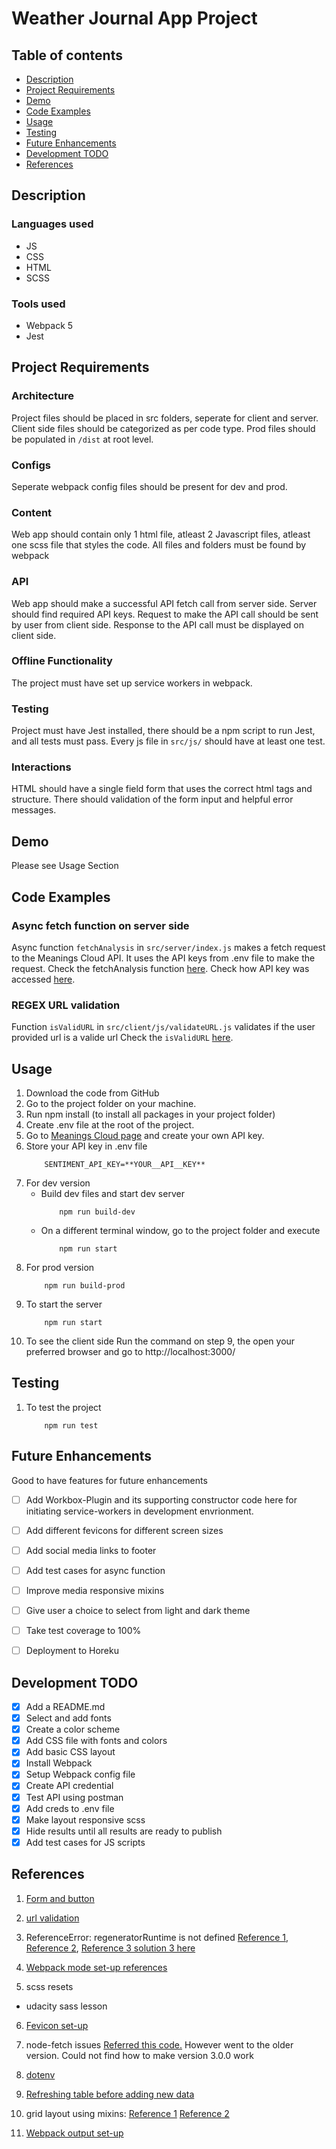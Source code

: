 # Weather Journal App Project

## Table of contents
* [Description](#description)
* [Project Requirements](#project-requirements)
* [Demo](#demo)
* [Code Examples](#code-examples)
* [Usage](#usage)
* [Testing](#testing)
* [Future Enhancements](#future-enhancements)
* [Development TODO](#Development-todo)
* [References](#Reference-material)


## Description
### Languages used
- JS
- CSS
- HTML
- SCSS
### Tools used
- Webpack 5
- Jest

## Project Requirements
### Architecture
Project files should be placed in src folders, seperate for client
and server. Client side files should be categorized as per code
type.
Prod files should be populated in `/dist` at root level.
### Configs
Seperate webpack config files should be present for dev and prod.
### Content
Web app should contain only 1 html file, atleast 2 Javascript
files, atleast one scss file that styles the code.
All files and folders must be found by webpack
### API
Web app should make a successful API fetch call from server side.
Server should find required API keys. Request to make the API call
should be sent by user from client side.
Response to the API call must be displayed on client side.
### Offline Functionality
The project must have set up service workers in webpack.
### Testing
Project must have Jest installed, there should be a npm script to
run Jest, and all tests must pass.
Every js file in `src/js/` should have at least one test.
### Interactions
HTML should have a single field form that uses the correct html tags
and structure. There should validation of the form input and helpful
error messages.

## Demo
Please see Usage Section


## Code Examples
### Async fetch function on server side
Async function ```fetchAnalysis``` in `src/server/index.js` makes a
	fetch request to the Meanings Cloud API. It uses the API keys from
	.env file to make the request.
	Check the fetchAnalysis function [here](https://github.com/AmaPal09/UD_FEND_NLP/blob/fc89c71a0e8283b4445316045f7901c511cb106b/src/server/index.js#L91-L111).
	Check how API key was accessed [here](https://github.com/AmaPal09/UD_FEND_NLP/blob/fc89c71a0e8283b4445316045f7901c511cb106b/src/server/index.js#L9-L16).
### REGEX URL validation
Function `isValidURL` in `src/client/js/validateURL.js` validates
	if the user provided url is a valide url
	Check the `isValidURL` [here](https://github.com/AmaPal09/UD_FEND_NLP/blob/trunk/src/client/js/index.js).

## Usage
1. Download the code from GitHub
2. Go to the project folder on your machine.
3. Run npm install (to install all packages in your project folder)
4. Create .env file at the root of the project.
5. Go to [Meanings Cloud page](https://www.meaningcloud.com/developer/sentiment-analysis "Meanings Cloud") and create your own API key.
6. Store your API key in .env file
	```
		SENTIMENT_API_KEY=**YOUR__API__KEY**
	```
7. For dev version
	- Build dev files and start dev server
		```
			npm run build-dev
		```
	- On a different terminal window, go to the project folder and execute
		```
			npm run start
		```
8. For prod version
	```
		npm run build-prod
	```
9. To start the server
	```
		npm run start
	```
10. To see the client side
	Run the command on step 9, the open your preferred browser
	and go to http://localhost:3000/

## Testing
1. To test the project
	```
		npm run test
	```


## Future Enhancements
Good to have features for future enhancements
- [ ] Add Workbox-Plugin and its supporting constructor code here for initiating service-workers in development envrionment.
- [ ] Add different fevicons for different screen sizes
- [ ] Add social media links to footer
- [ ] Add test cases for async function
- [ ] Improve media responsive mixins
- [ ] Give user a choice to select from light and dark theme
- [ ] Take test coverage to 100%
- [ ] Deployment to Horeku


## Development TODO
- [x] Add a README.md
- [x] Select and add fonts
- [x] Create a color scheme
- [x] Add CSS file with fonts and colors
- [x] Add basic CSS layout
- [x] Install Webpack
- [x] Setup Webpack config file
- [x] Create API credential
- [x] Test API using postman
- [x] Add creds to .env file
- [x] Make layout responsive scss
- [x] Hide results until all results are ready to publish
- [x] Add test cases for JS scripts

## References
1) [Form and button](https://www.w3schools.com/html/html_form_input_types.asp)

2) [url validation](https://stackoverflow.com/questions/5717093/check-if-a-javascript-string-is-a-url)

3) ReferenceError: regeneratorRuntime is not defined
 [Reference 1](https://stackoverflow.com/questions/33527653/babel-6-regeneratorruntime-is-not-defined),
 [Reference 2](https://babeljs.io/docs/en/babel-plugin-transform-runtime),
 [Reference 3 solution 3 here](https://exerror.com/babel-referenceerror-regeneratorruntime-is-not-defined/)

4) [Webpack mode set-up references](https://webpack.js.org/guides/production/)

5) scss resets
- udacity sass lesson

6) [Fevicon set-up](https://www.npmjs.com/package/favicons-webpack-plugin)

7) node-fetch issues
[Referred this code.](https://stackoverflow.com/questions/61558835/type-module-in-package-json-throw-new-err-require-esmfilename-parentpath)
However went to the older version. Could not find how to make version 3.0.0 work

8) [dotenv](https://www.npmjs.com/package/dotenv)

9) [Refreshing table before adding new data](https://stackoverflow.com/questions/3955229/remove-all-child-elements-of-a-dom-node-in-javascript)

10) grid layout using mixins:
[Reference 1](https://sass-lang.com/documentation/at-rules/mixin)
[Reference 2](https://dev.to/paul_duvall/sass-and-media-queries-hb2)

11) [Webpack output set-up](https://webpack.js.org/concepts/entry-points/#single-entry-shorthand-syntax)
